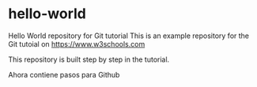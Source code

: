 # hello-world
Hello World repository for Git tutorial
This is an example repository for the Git tutoial on https://www.w3schools.com

This repository is built step by step in the tutorial.

Ahora contiene pasos para Github

